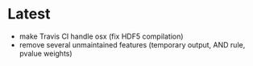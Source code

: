 # Latest

- make Travis CI handle osx (fix HDF5 compilation)
- remove several unmaintained features (temporary output, AND rule, pvalue weights)
